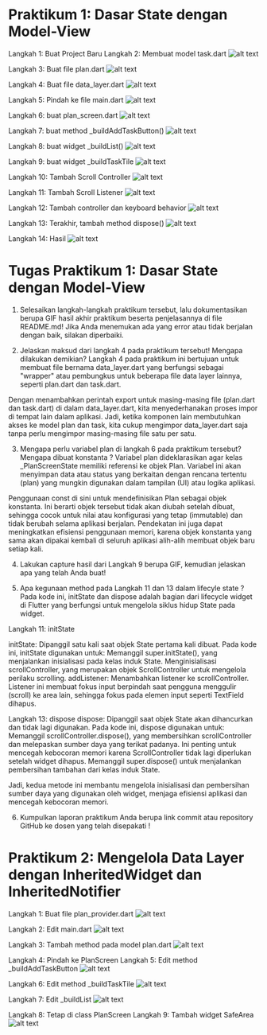 # Praktikum 1: Dasar State dengan Model-View

Langkah 1: Buat Project Baru
Langkah 2: Membuat model task.dart
![alt text](image.png)

Langkah 3: Buat file plan.dart
![alt text](image-1.png)

Langkah 4: Buat file data_layer.dart
![alt text](image-2.png)

Langkah 5: Pindah ke file main.dart
![alt text](image-3.png)

Langkah 6: buat plan_screen.dart
![alt text](image-4.png)

Langkah 7: buat method _buildAddTaskButton()
![alt text](image-5.png)

Langkah 8: buat widget _buildList()
![alt text](image-6.png)

Langkah 9: buat widget _buildTaskTile
![alt text](image-7.png)

Langkah 10: Tambah Scroll Controller
![alt text](image-8.png)

Langkah 11: Tambah Scroll Listener
![alt text](image-9.png)

Langkah 12: Tambah controller dan keyboard behavior
![alt text](image-10.png)

Langkah 13: Terakhir, tambah method dispose()
![alt text](image-11.png)

Langkah 14: Hasil
![alt text](image-12.png)

# Tugas Praktikum 1: Dasar State dengan Model-View
1. Selesaikan langkah-langkah praktikum tersebut, lalu dokumentasikan berupa GIF hasil akhir praktikum beserta penjelasannya di file README.md! Jika Anda menemukan ada yang error atau tidak berjalan dengan baik, silakan diperbaiki.

2. Jelaskan maksud dari langkah 4 pada praktikum tersebut! Mengapa dilakukan demikian?
Langkah 4 pada praktikum ini bertujuan untuk membuat file bernama data_layer.dart yang berfungsi sebagai "wrapper" atau pembungkus untuk beberapa file data layer lainnya, seperti plan.dart dan task.dart.

Dengan menambahkan perintah export untuk masing-masing file (plan.dart dan task.dart) di dalam data_layer.dart, kita menyederhanakan proses impor di tempat lain dalam aplikasi. Jadi, ketika komponen lain membutuhkan akses ke model plan dan task, kita cukup mengimpor data_layer.dart saja tanpa perlu mengimpor masing-masing file satu per satu.


3. Mengapa perlu variabel plan di langkah 6 pada praktikum tersebut? Mengapa dibuat konstanta ?
Variabel plan dideklarasikan agar kelas _PlanScreenState memiliki referensi ke objek Plan. Variabel ini akan menyimpan data atau status yang berkaitan dengan rencana tertentu (plan) yang mungkin digunakan dalam tampilan (UI) atau logika aplikasi.

Penggunaan const di sini untuk mendefinisikan Plan sebagai objek konstanta. Ini berarti objek tersebut tidak akan diubah setelah dibuat, sehingga cocok untuk nilai atau konfigurasi yang tetap (immutable) dan tidak berubah selama aplikasi berjalan. Pendekatan ini juga dapat meningkatkan efisiensi penggunaan memori, karena objek konstanta yang sama akan dipakai kembali di seluruh aplikasi alih-alih membuat objek baru setiap kali.


4. Lakukan capture hasil dari Langkah 9 berupa GIF, kemudian jelaskan apa yang telah Anda buat!


5. Apa kegunaan method pada Langkah 11 dan 13 dalam lifecyle state ?
Pada kode ini, initState dan dispose adalah bagian dari lifecycle widget di Flutter yang berfungsi untuk mengelola siklus hidup State pada widget.

Langkah 11: initState

initState: Dipanggil satu kali saat objek State pertama kali dibuat.
Pada kode ini, initState digunakan untuk:
Memanggil super.initState(), yang menjalankan inisialisasi pada kelas induk State.
Menginisialisasi scrollController, yang merupakan objek ScrollController untuk mengelola perilaku scrolling.
addListener: Menambahkan listener ke scrollController. Listener ini membuat fokus input berpindah saat pengguna menggulir (scroll) ke area lain, sehingga fokus pada elemen input seperti TextField dihapus.

Langkah 13: dispose
dispose: Dipanggil saat objek State akan dihancurkan dan tidak lagi digunakan.
Pada kode ini, dispose digunakan untuk:
Memanggil scrollController.dispose(), yang membersihkan scrollController dan melepaskan sumber daya yang terikat padanya. Ini penting untuk mencegah kebocoran memori karena ScrollController tidak lagi diperlukan setelah widget dihapus.
Memanggil super.dispose() untuk menjalankan pembersihan tambahan dari kelas induk State.

Jadi, kedua metode ini membantu mengelola inisialisasi dan pembersihan sumber daya yang digunakan oleh widget, menjaga efisiensi aplikasi dan mencegah kebocoran memori.



6. Kumpulkan laporan praktikum Anda berupa link commit atau repository GitHub ke dosen yang telah disepakati !


# Praktikum 2: Mengelola Data Layer dengan InheritedWidget dan InheritedNotifier

Langkah 1: Buat file plan_provider.dart
![alt text](image-13.png)

Langkah 2: Edit main.dart
![alt text](image-14.png)

Langkah 3: Tambah method pada model plan.dart
![alt text](image-15.png)

Langkah 4: Pindah ke PlanScreen
Langkah 5: Edit method _buildAddTaskButton
![alt text](image-16.png)

Langkah 6: Edit method _buildTaskTile
![alt text](image-17.png)

Langkah 7: Edit _buildList
![alt text](image-18.png)

Langkah 8: Tetap di class PlanScreen
Langkah 9: Tambah widget SafeArea
![alt text](image-19.png)

